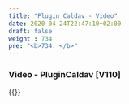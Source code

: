 ```yaml
---
title: "Plugin Caldav - Video"
date: 2020-04-24T22:47:10+02:00
draft: false
weight : 734
pre: "<b>734. </b>"
---
```


### Video - PluginCaldav [V110]
{{<youtube SO1FKW0luWI>}}

